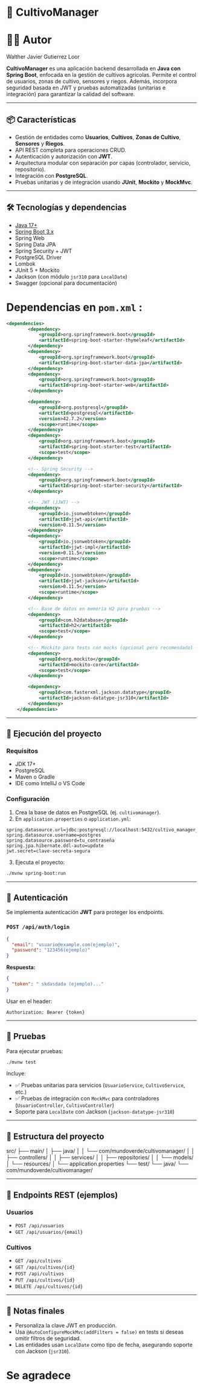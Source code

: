 # 🌱 CultivoManager

# 👨‍💻 Autor
Walther Javier Gutierrez Loor

**CultivoManager** es una aplicación backend desarrollada en **Java con Spring Boot**, enfocada en la gestión de cultivos agrícolas. Permite el control de usuarios, zonas de cultivo, sensores y riegos. Además, incorpora seguridad basada en JWT y pruebas automatizadas (unitarias e integración) para garantizar la calidad del software.

---

## 📦 Características

- Gestión de entidades como **Usuarios**, **Cultivos**, **Zonas de Cultivo**, **Sensores** y **Riegos**.
- API REST completa para operaciones CRUD.
- Autenticación y autorización con **JWT**.
- Arquitectura modular con separación por capas (controlador, servicio, repositorio).
- Integración con **PostgreSQL**.
- Pruebas unitarias y de integración usando **JUnit**, **Mockito** y **MockMvc**.

---

## 🛠️ Tecnologías y dependencias

- [Java 17+](https://openjdk.org/)
- [Spring Boot 3.x](https://spring.io/projects/spring-boot)
- Spring Web
- Spring Data JPA
- Spring Security + JWT
- PostgreSQL Driver
- Lombok
- JUnit 5 + Mockito
- Jackson (con módulo `jsr310` para `LocalDate`)
- Swagger (opcional para documentación)

# Dependencias en `pom.xml` :

```xml
<dependencies>
		<dependency>
			<groupId>org.springframework.boot</groupId>
			<artifactId>spring-boot-starter-thymeleaf</artifactId>
		</dependency>
		<dependency>
			<groupId>org.springframework.boot</groupId>
			<artifactId>spring-boot-starter-data-jpa</artifactId>
		</dependency>
		<dependency>
			<groupId>org.springframework.boot</groupId>
			<artifactId>spring-boot-starter-web</artifactId>
		</dependency>

		<dependency>
			<groupId>org.postgresql</groupId>
			<artifactId>postgresql</artifactId>
			<version>42.7.2</version>
			<scope>runtime</scope>
		</dependency>
		<dependency>
			<groupId>org.springframework.boot</groupId>
			<artifactId>spring-boot-starter-test</artifactId>
			<scope>test</scope>
		</dependency>

		<!-- Spring Security -->
		<dependency>
			<groupId>org.springframework.boot</groupId>
			<artifactId>spring-boot-starter-security</artifactId>
		</dependency>

		<!-- JWT (JJWT) -->
		<dependency>
		    <groupId>io.jsonwebtoken</groupId>
		    <artifactId>jjwt-api</artifactId>
		    <version>0.11.5</version>
		</dependency>
		<dependency>
		    <groupId>io.jsonwebtoken</groupId>
		    <artifactId>jjwt-impl</artifactId>
		    <version>0.11.5</version>
		    <scope>runtime</scope>
		</dependency>
		<dependency>
		    <groupId>io.jsonwebtoken</groupId>
		    <artifactId>jjwt-jackson</artifactId>
		    <version>0.11.5</version>
		    <scope>runtime</scope>
		</dependency>

		<!-- Base de datos en memoria H2 para pruebas -->
		<dependency>
			<groupId>com.h2database</groupId>
			<artifactId>h2</artifactId>
			<scope>test</scope>
		</dependency>

		<!-- Mockito para tests con mocks (opcional pero recomendado) -->
		<dependency>
			<groupId>org.mockito</groupId>
			<artifactId>mockito-core</artifactId>
			<scope>test</scope>
		</dependency>

		<dependency>
		    <groupId>com.fasterxml.jackson.datatype</groupId>
		    <artifactId>jackson-datatype-jsr310</artifactId>
		</dependency>
	</dependencies>
```

---

## 🚀 Ejecución del proyecto

### Requisitos

- JDK 17+
- PostgreSQL
- Maven o Gradle
- IDE como IntelliJ o VS Code

### Configuración

1. Crea la base de datos en PostgreSQL (ej. `cultivomanager`).
2. En `application.properties` o `application.yml`:

```properties
spring.datasource.url=jdbc:postgresql://localhost:5432/cultivo_manager_db
spring.datasource.username=postgres
spring.datasource.password=tu_contraseña
spring.jpa.hibernate.ddl-auto=update
jwt.secret=clave-secreta-segura
```

3. Ejecuta el proyecto:

```bash
./mvnw spring-boot:run
```

---

## 🔐 Autenticación

Se implementa autenticación **JWT** para proteger los endpoints.

### `POST /api/auth/login`

```json
{
  "email": "usuario@example.com(ejemplo)",
  "password": "123456(ejemplo)"
}
```

**Respuesta:**

```json
{
  "token": " skdasdada (ejemplo)..."
}
```

Usar en el header:

```
Authorization: Bearer {token}
```

---

## 🧪 Pruebas

Para ejecutar pruebas:

```bash
./mvnw test
```

Incluye:

- ✅ Pruebas unitarias para servicios (`UsuarioService`, `CultivoService`, etc.)
- ✅ Pruebas de integración con `MockMvc` para controladores (`UsuarioController`, `CultivoController`)
- Soporte para `LocalDate` con Jackson (`jackson-datatype-jsr310`)

---

## 📁 Estructura del proyecto

src/
├── main/
│   ├── java/
│   │   └── com/mundoverde/cultivomanager/
│   │       ├── controllers/
│   │       ├── services/
│   │       ├── repositories/
│   │       └── models/
│   └── resources/
│       └── application.properties
└── test/
    └── java/
        └── com/mundoverde/cultivomanager/


---

## 📡 Endpoints REST (ejemplos)

### Usuarios

- `POST /api/usuarios`
- `GET /api/usuarios/{email}`

### Cultivos

- `GET /api/cultivos`
- `GET /api/cultivos/{id}`
- `POST /api/cultivos`
- `PUT /api/cultivos/{id}`
- `DELETE /api/cultivos/{id}`

---

## 📝 Notas finales

- Personaliza la clave JWT en producción.
- Usa `@AutoConfigureMockMvc(addFilters = false)` en tests si deseas omitir filtros de seguridad.
- Las entidades usan `LocalDate` como tipo de fecha, asegurando soporte con Jackson (`jsr310`).

# Se agradece
